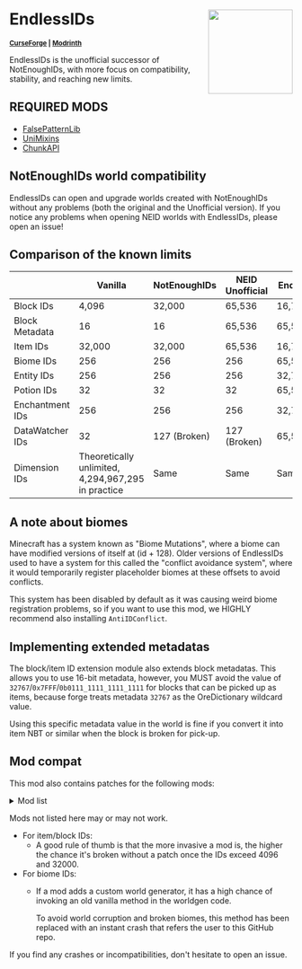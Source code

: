 # EndlessIDs <img src="src/main/resources/endlessids.png" align="right" width=150>

<sup>**[CurseForge](https://www.curseforge.com/minecraft/mc-mods/endlessids) | [Modrinth](https://modrinth.com/mod/endlessids)**</sup>

EndlessIDs is the unofficial successor of NotEnoughIDs, with more focus on compatibility, stability, and reaching
new limits.

## REQUIRED MODS
- [FalsePatternLib](https://github.com/FalsePattern/FalsePatternLib)
- [UniMixins](https://github.com/LegacyModdingMC/UniMixins)
- [ChunkAPI](https://github.com/FalsePattern/ChunkAPI)

## NotEnoughIDs world compatibility
EndlessIDs can open and upgrade worlds created with NotEnoughIDs without any problems (both the original and the Unofficial version).
If you notice any problems when opening NEID worlds with EndlessIDs, please open an issue!

## Comparison of the known limits

|                 | Vanilla                                            | NotEnoughIDs | NEID Unofficial | EndlessIDs |
|-----------------|----------------------------------------------------|--------------|-----------------|------------|
| Block IDs       | 4,096                                              | 32,000       | 65,536          | 16,777,216 |
| Block Metadata  | 16                                                 | 16           | 65,536          | 65,536     |
| Item  IDs       | 32,000                                             | 32,000       | 65,536          | 16,777,216 |
| Biome IDs       | 256                                                | 256          | 256             | 65,536     |
| Entity IDs      | 256                                                | 256          | 256             | 32,768     |
| Potion IDs      | 32                                                 | 32           | 32              | 65,536     |
| Enchantment IDs | 256                                                | 256          | 256             | 32,768     |
| DataWatcher IDs | 32                                                 | 127 (Broken) | 127 (Broken)    | 65,536     |
| Dimension IDs   | Theoretically unlimited, 4,294,967,295 in practice | Same         | Same            | Same       |

## A note about biomes

Minecraft has a system known as "Biome Mutations", where a biome can have modified versions of itself at (id + 128).
Older versions of EndlessIDs used to have a system for this called the "conflict avoidance system", where it would temporarily
register placeholder biomes at these offsets to avoid conflicts.

This system has been disabled by default as it was causing weird biome registration problems, so if you want to use this
mod, we HIGHLY recommend also installing `AntiIDConflict`.

## Implementing extended metadatas

The block/item ID extension module also extends block metadatas. This allows you to use 16-bit metadata, however, you MUST
avoid the value of `32767`/`0x7FFF`/`0b0111_1111_1111_1111` for blocks that can be picked up as items, because forge treats
metadata `32767` as the OreDictionary wildcard value.

Using this specific metadata value in the world is fine if you convert it into item NBT or similar when the block is broken for pick-up.

## Mod compat

This mod also contains patches for the following mods:

<details>
<summary>Mod list</summary>

- AbyssalCraft
- Advanced Rocketry
- Alternate Terrain Generation
- Antique Atlas
- Anti ID Conflict
- ArchaicFix
- Atum
- Biomes O' Plenty
- Biome Wand
- BuildCraft
- ChromatiCraft
- Climate Control
- Compact Machines
- CoFH Lib
- Dark World
- Dimensional Doors
- DragonAPI
- Dynamic Surroundings
- Enderlicious
- Enhanced Biomes
- Erebus
- Extended Planets
- Extra Planets
- Extra Utilities
- Factorization
- FastCraft
- Futurepack
- Gadomancy
- GalactiCraft
- Highlands
- Immersive Cavegen
- Industrial Revolution by Redstone Rebooted
- Just Another Spawner
- Matter Overdrive
- More Fun Quicksand Mod
- Mystcraft
- Nature's Compass
- Netherlicious
- Nomadic Tents
- Nostalgic World Generation
- Old World Gen
- Random Things
- Restructured
- Realistic Terrain Generation
- Realistic World Generation
- Ruins
- Thaumcraft
- The Lord of the Rings Mod: Legacy
- The Mists of RioV
- ThutCore/ThutMods
- Tropicraft
- Twilight Forest
- Underground Biomes Constructs
- Witchery
- WorldEdit

</details>


Mods not listed here may or may not work.

- For item/block IDs:
  - A good rule of thumb is that the more invasive a mod is, the higher the chance
  it's broken without a patch once the IDs exceed 4096 and 32000.
- For biome IDs:
  - If a mod adds a custom world generator, it has a high chance of invoking an old vanilla method in the worldgen code.

    To avoid world corruption and broken biomes, this method has been replaced with an instant crash that refers the 
user to this GitHub repo.

If you find any crashes or incompatibilities, don't hesitate to open an issue.
